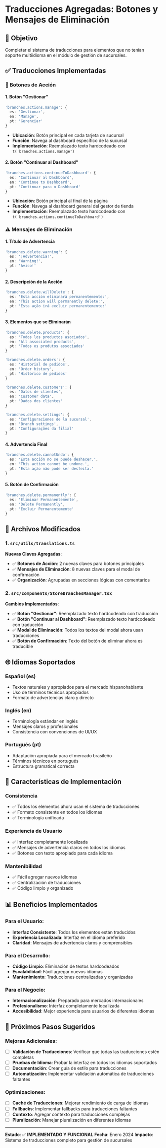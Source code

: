 # Traducciones Agregadas: Botones y Mensajes de Eliminación

## 🎯 Objetivo
Completar el sistema de traducciones para elementos que no tenían soporte multiidioma en el módulo de gestión de sucursales.

## ✅ Traducciones Implementadas

### 🔘 **Botones de Acción**

#### 1. **Botón "Gestionar"**
```typescript
'branches.actions.manage': {
  es: 'Gestionar',
  en: 'Manage',
  pt: 'Gerenciar'
}
```
- **Ubicación**: Botón principal en cada tarjeta de sucursal
- **Función**: Navega al dashboard específico de la sucursal
- **Implementación**: Reemplazado texto hardcodeado con `t('branches.actions.manage')`

#### 2. **Botón "Continuar al Dashboard"**
```typescript
'branches.actions.continueToDashboard': {
  es: 'Continuar al Dashboard',
  en: 'Continue to Dashboard',
  pt: 'Continuar para o Dashboard'
}
```
- **Ubicación**: Botón principal al final de la página
- **Función**: Navega al dashboard general del gestor de tienda
- **Implementación**: Reemplazado texto hardcodeado con `t('branches.actions.continueToDashboard')`

### ⚠️ **Mensajes de Eliminación**

#### 1. **Título de Advertencia**
```typescript
'branches.delete.warning': {
  es: '¡Advertencia!',
  en: 'Warning!',
  pt: 'Aviso!'
}
```

#### 2. **Descripción de la Acción**
```typescript
'branches.delete.willDelete': {
  es: 'Esta acción eliminará permanentemente:',
  en: 'This action will permanently delete:',
  pt: 'Esta ação irá excluir permanentemente:'
}
```

#### 3. **Elementos que se Eliminarán**
```typescript
'branches.delete.products': {
  es: 'Todos los productos asociados',
  en: 'All associated products',
  pt: 'Todos os produtos associados'
}

'branches.delete.orders': {
  es: 'Historial de pedidos',
  en: 'Order history',
  pt: 'Histórico de pedidos'
}

'branches.delete.customers': {
  es: 'Datos de clientes',
  en: 'Customer data',
  pt: 'Dados dos clientes'
}

'branches.delete.settings': {
  es: 'Configuraciones de la sucursal',
  en: 'Branch settings',
  pt: 'Configurações da filial'
}
```

#### 4. **Advertencia Final**
```typescript
'branches.delete.cannotUndo': {
  es: 'Esta acción no se puede deshacer.',
  en: 'This action cannot be undone.',
  pt: 'Esta ação não pode ser desfeita.'
}
```

#### 5. **Botón de Confirmación**
```typescript
'branches.delete.permanently': {
  es: 'Eliminar Permanentemente',
  en: 'Delete Permanently',
  pt: 'Excluir Permanentemente'
}
```

## 🔧 Archivos Modificados

### 1. **`src/utils/translations.ts`**
**Nuevas Claves Agregadas**:
- ✅ **Botones de Acción**: 2 nuevas claves para botones principales
- ✅ **Mensajes de Eliminación**: 8 nuevas claves para el modal de confirmación
- ✅ **Organización**: Agrupadas en secciones lógicas con comentarios

### 2. **`src/components/StoreBranchesManager.tsx`**
**Cambios Implementados**:
- ✅ **Botón "Gestionar"**: Reemplazado texto hardcodeado con traducción
- ✅ **Botón "Continuar al Dashboard"**: Reemplazado texto hardcodeado con traducción
- ✅ **Modal de Eliminación**: Todos los textos del modal ahora usan traducciones
- ✅ **Botón de Confirmación**: Texto del botón de eliminar ahora es traducible

## 🌐 Idiomas Soportados

### **Español (es)**
- Textos naturales y apropiados para el mercado hispanohablante
- Uso de términos técnicos apropiados
- Formato de advertencias claro y directo

### **Inglés (en)**
- Terminología estándar en inglés
- Mensajes claros y profesionales
- Consistencia con convenciones de UI/UX

### **Portugués (pt)**
- Adaptación apropiada para el mercado brasileño
- Términos técnicos en portugués
- Estructura gramatical correcta

## 🎨 Características de Implementación

### **Consistencia**
- ✅ Todos los elementos ahora usan el sistema de traducciones
- ✅ Formato consistente en todos los idiomas
- ✅ Terminología unificada

### **Experiencia de Usuario**
- ✅ Interfaz completamente localizada
- ✅ Mensajes de advertencia claros en todos los idiomas
- ✅ Botones con texto apropiado para cada idioma

### **Mantenibilidad**
- ✅ Fácil agregar nuevos idiomas
- ✅ Centralización de traducciones
- ✅ Código limpio y organizado

## 📊 Beneficios Implementados

### **Para el Usuario**:
- **Interfaz Consistente**: Todos los elementos están traducidos
- **Experiencia Localizada**: Interfaz en el idioma preferido
- **Claridad**: Mensajes de advertencia claros y comprensibles

### **Para el Desarrollo**:
- **Código Limpio**: Eliminación de textos hardcodeados
- **Escalabilidad**: Fácil agregar nuevos idiomas
- **Mantenimiento**: Traducciones centralizadas y organizadas

### **Para el Negocio**:
- **Internacionalización**: Preparado para mercados internacionales
- **Profesionalismo**: Interfaz completamente localizada
- **Accesibilidad**: Mejor experiencia para usuarios de diferentes idiomas

## 🚀 Próximos Pasos Sugeridos

### **Mejoras Adicionales**:
- [ ] **Validación de Traducciones**: Verificar que todas las traducciones estén completas
- [ ] **Pruebas de Idioma**: Probar la interfaz en todos los idiomas soportados
- [ ] **Documentación**: Crear guía de estilo para traducciones
- [ ] **Automatización**: Implementar validación automática de traducciones faltantes

### **Optimizaciones**:
- [ ] **Caché de Traducciones**: Mejorar rendimiento de carga de idiomas
- [ ] **Fallbacks**: Implementar fallbacks para traducciones faltantes
- [ ] **Contexto**: Agregar contexto para traducciones complejas
- [ ] **Pluralización**: Manejar pluralización en diferentes idiomas

---

**Estado**: ✅ **IMPLEMENTADO Y FUNCIONAL**
**Fecha**: Enero 2024
**Impacto**: Sistema de traducciones completo para gestión de sucursales
